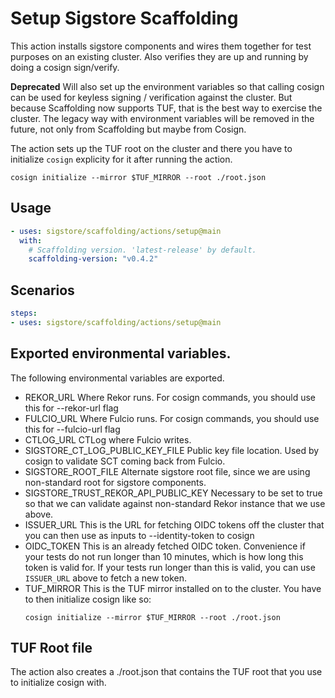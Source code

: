 # Setup Sigstore Scaffolding

This action installs sigstore components and wires them together for test
purposes on an existing cluster. Also verifies they are up and running by
doing a cosign sign/verify.

**Deprecated**
Will also set up the environment variables so that calling
cosign can be used for keyless signing / verification against the cluster. But because Scaffolding now supports TUF, that is the best way to exercise the
cluster. The legacy way with environment variables will be removed in the
future, not only from Scaffolding but maybe from Cosign.

The action sets up the TUF root on the cluster and there you have to initialize
`cosign` explicity for it after running the action.
```shell
cosign initialize --mirror $TUF_MIRROR --root ./root.json
```

## Usage

```yaml
- uses: sigstore/scaffolding/actions/setup@main
  with:
    # Scaffolding version. 'latest-release' by default.
    scaffolding-version: "v0.4.2"
```

## Scenarios

```yaml
steps:
- uses: sigstore/scaffolding/actions/setup@main
```

## Exported environmental variables.

The following environmental variables are exported.

 * REKOR_URL
   Where Rekor runs. For cosign commands, you should use this for --rekor-url
   flag
 * FULCIO_URL
   Where Fulcio runs. For cosign commands, you should use this for --fulcio-url
   flag
 * CTLOG_URL
   CTLog where Fulcio writes.
 * SIGSTORE_CT_LOG_PUBLIC_KEY_FILE
   Public key file location. Used by cosign to validate SCT coming back from
   Fulcio.
 * SIGSTORE_ROOT_FILE
   Alternate sigstore root file, since we are using non-standard root for
   sigstore components.
 * SIGSTORE_TRUST_REKOR_API_PUBLIC_KEY
   Necessary to be set to true so that we can validate against non-standard
   Rekor instance that we use above.
 * ISSUER_URL
   This is the URL for fetching OIDC tokens off the cluster that you can then use as inputs to --identity-token to cosign
 * OIDC_TOKEN
   This is an already fetched OIDC token. Convenience if your tests do
   not run longer than 10 minutes, which is how long this token is
   valid for. If your tests run longer than this is valid, you can use
   `ISSUER_URL` above to fetch a new token.
 * TUF_MIRROR
   This is the TUF mirror installed on to the cluster. You have to then
   initialize cosign like so:
   ```shell
   cosign initialize --mirror $TUF_MIRROR --root ./root.json
   ```

## TUF Root file
The action also creates a ./root.json that contains the TUF root that you use
to initialize cosign with.
